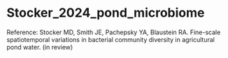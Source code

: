 # Stocker_2024_pond_microbiome

Reference: Stocker MD, Smith JE, Pachepsky YA, Blaustein RA. Fine-scale spatiotemporal variations in bacterial community diversity in agricultural pond water. (in review)

